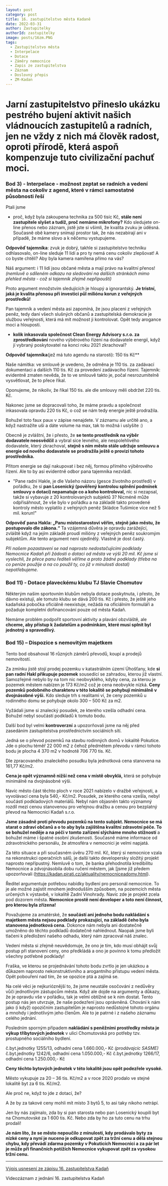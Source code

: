 ```yaml
---
layout: post
category: post
title: 16. zastupitelstvo města Kadaně
date: 2022-03-31
author: Zastupitelky
authorId: zastupitelky
image: posts/16zm.PNG
tags:
  - Zastupitelstvo města
  - Interpelace
  - Dotace
  - Záměry nemocnice
  - Zapis ze zastupitelstva
  - Záznam 
  - Doslovný přepis
  - ZM-Kadan
---
```


# Jarní zastupitelstvo přineslo ukázku pestrého bujení aktivit našich vládnoucích zastupitelů a radních, jen ne vždy z nich má člověk radost, oproti přírodě, která aspoň kompenzuje tuto civilizační pachuť moci.

### Bod 3) - Interpelace - možnost zeptat se radních a vedení města na cokoliv z agend, které v rámci samostatné působnosti řeší

Ptali jsme
- proč, když byla zakoupena technika za 500 tisíc Kč, **stále není zastupitele slyšet a tudíž, proč nemáme mikrofony?**
Kdo sledujete on-line přenos nebo záznam, jistě jste si všimli, že kvalita zvuku je úděsná. Současně obě kamery snímají prostor tak, že nás nezabírají ani v případě, že máme slovo a k něčemu vystupujeme. 

**Odpověď tajemníka**: zvuk je dobrý, takhle si zastupitelstvo techniku odhlasovalo, on-line sleduje 11 lidí a pro ty nemá cenu cokoliv zlepšovat! A co byste chtěli? Aby byla kamera namířena přímo na vás?

Náš argument: i 11 lidí jsou občané města a mají právo na kvalitní přenos! *(nemluvě o sdíleném odkazu na sledování na dalších stránkách mimo přehled města - což si tajemník zřejmě nepřipouští)*

Proto argument množstvím sledujících je hloupý a ignorantský. 
**Je tristní, jaká je kvalita přenosu při investici půl miliónu korun z veřejných prostředků!**

Pan tajemník a vedení města asi zapomíná, že jsou placeni z veřejných peněz, tedy daní všech slušných občanů a zastupitelská demokracie je službou veřejnosti, která má mít možnost ji kontrolovat. Opět tedy arogance moci a hlouposti. 

- **kolik inkasovala společnost Clean Energy Advisory s.r.o. za zprostředkování** nového výběrového řízení na dodavatele energií, když jí vybraný poskytovatel na konci roku 2021 zkrachoval?

**Odpověď tajemníka**(jež  má tuto agendu na starosti): 150 tis Kč**

Naše námitka: ve smlouvě je uvedeno, že odměna je 110 tis. za zadávací dokumentaci a dalších 110 tis. Kč za provedení zadávacího řízení.
Tajemník: evidentně zmaten nevěda, že to ve smlouvě takto je, počal nesrozumitelně vysvětlovat, že to přece říkal.

Oponujeme, že nikoliv, že říkal 150 tis. ale dle smlouvy měli obdržet 220 tis. Kč. 

Nakonec jsme se dopracovali toho, že máme pravdu a společnost inkasovala opravdu 220 tis Kč, o což se nám tedy energie ještě prodražila. 

Bohužel toto faux paux v zápise nenajdete. V záznamu ale určitě ano, a když nastražíte uši a dáte volume na max, tak to možná i uslyšíte :)

Obecně je zvláštní, že i přesto, že **se tento prostředník na výběr dodavatele neosvědčil** a vybral sice levného, ale nespolehlivého dodavatele, který zkrachoval, **stejně s ním město stále udržuje smlouvu a energie od nového dodavatele se prodražila ještě o provizi tohoto prostředníka.**

Přitom energie se dají nakupovat i bez něj, formou přímého výběrového řízení. Ale to by asi evidentně odbor pana tajemníka nezvládl.

- "Pane radní Hakle, je dle Vašeho názoru (gesce životního prostředí) v pořádku, že si **pan Losenický (pověřený kontrolou splnění podmínek smlouvy o dotaci) nepamatuje co a koho kontroloval,** nic si nezapsal, takže si vybavuje z 20 kontrolovaných subjektů 3? Nicméně může odpřisáhnout, že vše bylo v pořádku a na základě takto provedené kontroly město vyplatilo z veřejných peněz Skládce Tušimice více než 5 mil. korun!"

**Odpověď pana Hakla: „Panu místostarostovi věřím, stejně jako městu, že postupovalo dle zákona.“**
Ta vzájemná důvěra je opravdu zarážející, zvláště když na jejím základě proudí milióny z veřejných peněz soukromým subjektům. 
Ale tento argument není ojedinělý. Vlastně je dost častý. 

*Při našem pozastavení se nad naprosto nedostačujícími podklady Nemocnice Kadaň při žádosti o dotaci od města ve výši 20 mil. Kč jsme si vyslechli, že přece panu řediteli věříme a proto žádné podklady (třeba na co peníze použije a na co použil ty, co již v minulosti dostal) nepotřebujeme.* 

### Bod 11) - Dotace plaveckému klubu TJ Slavie Chomutov

Některým našim sportovním klubům nebyla dotace poskytnuta, i přesto, že dávno existují, ale tomuto klubu se dává 200 tis. Kč i přesto, že ještě jeho kadaňská pobočka oficiálně neexistuje, nežádá na oficiálním formuláři a požaduje kompletní dofinancování pouze od města Kadaň. 

Nemáme problém podpořit sportovní aktivity a plavání obzvláště, ale **chceme, aby přístup k žadatelům a podmínkám, které musí splnit byl jednotný a spravedlivý.**

### Bod 15) – Dispozice s nemovitým majetkem

Tento bod obsahoval 16 různých záměrů převodů, koupí a prodejů nemovitostí.

Za zmínku jistě stojí prodej pozemku v katastrálním území Úhošťany, kde **si pan radní Hakl přikupuje pozemek** sousedící se zahradou, kterou již vlastní. Samozřejmě nebylo by na tom nic neobvyklého, kdyby cena, za kterou je pozemek městem nabízen je 173 Kč/m2 což je cena neobvykle nízká. 
**Ceny pozemků podobného charakteru v této lokalitě se pohybují minimálně v dvojnásobné výši.** 
Kdo sleduje trh s realitami ví, že ceny pozemků u rodinného domu se pohybuje okolo 300 – 500 Kč za m2. 

Vyžádali jsme si znalecký posudek, ze kterého vzešla odhadní cena. Bohužel nebyl součástí podkladů k tomuto bodu.

Další bod byl velmi **kontroverzní** a upozorňovali jsme na něj před zasedáním zastupitelstva prostřednictvím sociálních sítí.

Jedná se o převod pozemků na stavbu rodinných domů v lokalitě Pokutice. Jde o plochu téměř 22 000 m2 z čehož předmětem převodu v rámci tohoto bodu je plocha 4 370 m2 v hodnotě 706 770 tis. Kč. 

Dle zpracovaného znaleckého posudku byla jednotková cena stanovena na 161,77 Kč/m2. 

**Cena je opět významně nižší než cena v místě obvyklá,** která se pohybuje minimálně na dvojnásobné výši. 

Navíc město část těchto ploch v roce 2021 nabízelo v dražbě veřejnosti, a vyvolávací cena byla 540,- Kč/m2. 
Posudek, ze kterého cena vzešla, nebyl součástí podkladových materiálů. 
Nebyl nám objasněn takto významný rozdíl mezi cenou stanovenou pro veřejnou dražbu a cenou pro bezplatný převod na Nemocnici Kadaň s.r.o.

**Jsme zásadně proti převodu pozemků na tento subjekt. Nemocnice se má starat o zdraví občanů a o to aby byla zajištěna kvalitní zdravotní péče. To se bohužel neděje a na péči v tomto zařízení slýcháme mnoho stížností** a bohužel máme i špatné osobní zkušenosti. 
Současně máme informace od zdravotnického personálu, že atmosféra v nemocnici je velmi napjatá. 

Za této situace a při současném úvěru 270 mil. Kč, který si nemocnice vzala na rekonstrukci operačních sálů, je další takto developersky složitý projekt naprosto nepřípustný. Nemluvě o tom, že banka přehodnotila kredibilitu Nemocnice a zdvojnásobila dobu ručení městem, jak [jsme již předem upozorňovali (https://kadan.pirati.cz/aktuality/nemocniceadomy.html).

Ředitel argumentuje potřebou nabídky bydlení pro personál nemocnice. 
To je ale možné zajistit mnohem jednodušším způsobem, na pozemcích města určených k výstavbě, v lokalitě Zadní Vinohrady. Navíc zde je projekt zcela pod dozorem města. 
**Nemocnice prostě není developer a toto není činnost, pro kterou byla zřízena!**

Považujeme za amatérské, že **součástí ani jednoho bodu nakládání s majetkem města nejsou podklady prokazující, na základě čeho byla stanovena jednotková cena.** Dokonce nám nebyla ani dostatečně umožněno do těchto podkladů dodatečně nahlédnout. Naopak jsme byli tlačeni k předložení našeho odhadu, který nám zpracoval náš znalec. 

Vedení města si zřejmě neuvědomuje, že ono je tím, kdo musí obhájit svůj postup při stanovení ceny, ono předkládá a ono je povinno k tomu předložit všechny potřebné podklady! 

Fraška, ve kterou se projednávání tohoto bodu zvrtlo je jen ukázkou a důkazem naprosto nekonstruktivního a arogantního přístupu vedení města. 
Opět pobouření nad tím, že se opozice ptá a zajímá se.

Na celé věci je nejkurióznější to, že jsme neustále osočováni z nedůvěry vůči jednotlivým zástupcům města. 
Když ale dojde na argumenty a důkazy, že je opravdu vše v pořádku, tak je velmi obtížné se k nim dostat. 
Tento postup nás jen utvrzuje, že naše podezření jsou oprávněná. 
Chování k nám jako (i když) opozičním zastupitelům je naprosto nedůstojné tohoto orgánu a mnohdy i jednotlivým jeho členům. Ale to je patrné i z našeho záznamu celého jednání.

Posledním sporným případem **nakládání s peněžními prostředky města je výkup tříbytových jednotek** v ulici Chomutovská pro potřeby tzv. prostupného sociálního bydlení.

č.byt.jednotky 1255/13, odhadní cena 1.660.000,- Kč *(prodávajcíc SASME)*
č.byt.jednotky 1242/6, odhadní cena 1.050.000,- Kč
č.byt.jednotky 1266/17, odhadní cena 1.250.000,- Kč

**Ceny těchto bytových jednotek v této lokalitě jsou opět podezřele vysoké.**

Město vykupuje za 20 – 36 tis. Kč/m2 a v roce 2020 prodalo ve stejné lokalitě byt za 6 tis. Kč/m2. 

Ale proč ne, když to jde z dotací, že?

A že by za takové ceny mohli mít místo 3 bytů 5, to asi taky nikoho netrápí. 

Jen by nás zajímalo, zda by si pan starosta nebo pan Losenický koupili byt na Chomutovské za 1 600 tis. Kč. Nebo zda by ho za tuto cenu na trhu prodali!

**Je nám líto, že se město nepoučilo z minulosti, kdy prodávalo byty za nízké ceny a nyní je nuceno je odkupovat zpět za tržní cenu a dělá stejnou chybu, kdy převádí zdarma pozemky v Pokuticích Nemocnici a za pár let je může při finančních potížích Nemocnice vykupovat zpět za vysokou tržní cenu.**


---------------------------

[Výpis usnesení ze zápisu 16. zastupitelstva Kadaň](https://www.mesto-kadan.cz/cs/mesto/zastupitelstvo-mesta/usneseni-zastupitelstva-mesta.html)

Videozáznam z jednání 16. zastupitelstva Kadaň

<script src="https://fast.wistia.com/embed/medias/wbya6al6h0.jsonp" async></script><script src="https://fast.wistia.com/assets/external/E-v1.js" async></script><div class="wistia_responsive_padding" style="padding:56.25% 0 0 0;position:relative;"><div class="wistia_responsive_wrapper" style="height:100%;left:0;position:absolute;top:0;width:100%;"><div class="wistia_embed wistia_async_wbya6al6h0 videoFoam=true" style="height:100%;position:relative;width:100%"><div class="wistia_swatch" style="height:100%;left:0;opacity:0;overflow:hidden;position:absolute;top:0;transition:opacity 200ms;width:100%;"><img src="https://fast.wistia.com/embed/medias/wbya6al6h0/swatch" style="filter:blur(5px);height:100%;object-fit:contain;width:100%;" alt="" aria-hidden="true" onload="this.parentNode.style.opacity=1;" /></div></div></div></div>

[Doslovný přepis jednání]


---------------------------

Záznamy z jednání ZM Kadaň jsou pořizovány za účelem zákonného práva informovanosti občanů města.

Budou upraveny pouze v případě nutné ochrany osobních údajů anonymizací a budou archivovány na tomto webu po dobu funkčního období našich zastupitelů.

Přítomní účastníci veřejného jednání ZM mají právo na podávání námitek proti takovému zpracování ve smyslu § 21 zákona o ochraně osobních údajů či podání stížnosti u dozorového úřadu.

Pokud máte pocit, že je na záznamu něco, co by tam ze zákona být nemělo - napište nám na naše kontakty, děkujeme.






